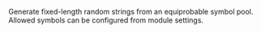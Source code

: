 
[comment]: # (TextCanvasModule)
Generate fixed-length random strings from an equiprobable symbol pool. Allowed symbols can be configured from module settings.